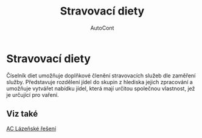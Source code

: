 ﻿---
    title: "Stravovací diety"
    author: AutoCont
    ms.date: 04/30/2018
    ms.topic: article
    ms.prod: dynamics-nav-2017
    ms.contentlocale: cs-cz
    ms.lasthandoff: 04/30/2018
---

# Stravovací diety

Číselník diet umožňuje doplňkové členění stravovacích služeb dle zaměření služby. Představuje rozdělení jídel do skupin z hlediska jejich zpracování a umožňuje vytvářet nabídku jídel, která mají určitou společnou vlastnost, jež je určující pro vaření. 


## <a name="see-also"></a>Viz také
[AC Lázeňské řešení](ac-spa-solution.md)